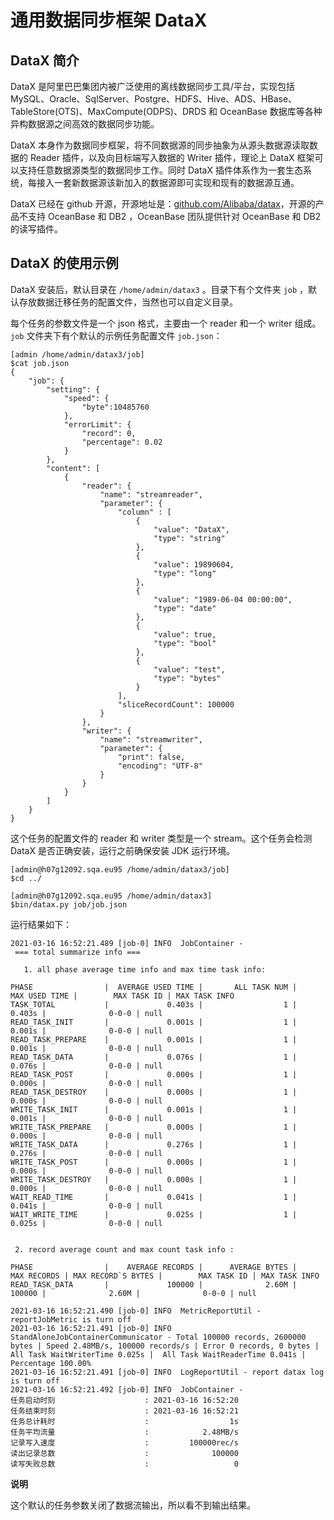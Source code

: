 通用数据同步框架 DataX 
===================================



DataX 简介 
-----------------

DataX 是阿里巴巴集团内被广泛使用的离线数据同步工具/平台，实现包括 MySQL、Oracle、SqlServer、Postgre、HDFS、Hive、ADS、HBase、TableStore(OTS)、MaxCompute(ODPS)、DRDS 和 OceanBase 数据库等各种异构数据源之间高效的数据同步功能。

DataX 本身作为数据同步框架，将不同数据源的同步抽象为从源头数据源读取数据的 Reader 插件，以及向目标端写入数据的 Writer 插件，理论上 DataX 框架可以支持任意数据源类型的数据同步工作。同时 DataX 插件体系作为一套生态系统，每接入一套新数据源该新加入的数据源即可实现和现有的数据源互通。

DataX 已经在 github 开源，开源地址是：[github.com/Alibaba/datax](http://github.com/Alibaba/datax)，开源的产品不支持 OceanBase 和 DB2 ，OceanBase 团队提供针对 OceanBase 和 DB2 的读写插件。

DataX 的使用示例 
--------------------

DataX 安装后，默认目录在 `/home/admin/datax3` 。目录下有个文件夹 `job` ，默认存放数据迁移任务的配置文件，当然也可以自定义目录。

每个任务的参数文件是一个 json 格式，主要由一个 reader 和一个 writer 组成。`job` 文件夹下有个默认的示例任务配置文件 `job.json`：

    [admin /home/admin/datax3/job]
    $cat job.json
    {
        "job": {
            "setting": {
                "speed": {
                    "byte":10485760
                },
                "errorLimit": {
                    "record": 0,
                    "percentage": 0.02
                }
            },
            "content": [
                {
                    "reader": {
                        "name": "streamreader",
                        "parameter": {
                            "column" : [
                                {
                                    "value": "DataX",
                                    "type": "string"
                                },
                                {
                                    "value": 19890604,
                                    "type": "long"
                                },
                                {
                                    "value": "1989-06-04 00:00:00",
                                    "type": "date"
                                },
                                {
                                    "value": true,
                                    "type": "bool"
                                },
                                {
                                    "value": "test",
                                    "type": "bytes"
                                }
                            ],
                            "sliceRecordCount": 100000
                        }
                    },
                    "writer": {
                        "name": "streamwriter",
                        "parameter": {
                            "print": false,
                            "encoding": "UTF-8"
                        }
                    }
                }
            ]
        }
    }



这个任务的配置文件的 reader 和 writer 类型是一个 stream。这个任务会检测 DataX 是否正确安装，运行之前确保安装 JDK 运行环境。

    [admin@h07g12092.sqa.eu95 /home/admin/datax3/job]
    $cd ../
    
    [admin@h07g12092.sqa.eu95 /home/admin/datax3]
    $bin/datax.py job/job.json



运行结果如下：

    2021-03-16 16:52:21.489 [job-0] INFO  JobContainer -
     === total summarize info ===
    
       1. all phase average time info and max time task info:
    
    PHASE                |  AVERAGE USED TIME |       ALL TASK NUM |      MAX USED TIME |        MAX TASK ID | MAX TASK INFO
    TASK_TOTAL           |             0.403s |                  1 |             0.403s |              0-0-0 | null
    READ_TASK_INIT       |             0.001s |                  1 |             0.001s |              0-0-0 | null
    READ_TASK_PREPARE    |             0.001s |                  1 |             0.001s |              0-0-0 | null
    READ_TASK_DATA       |             0.076s |                  1 |             0.076s |              0-0-0 | null
    READ_TASK_POST       |             0.000s |                  1 |             0.000s |              0-0-0 | null
    READ_TASK_DESTROY    |             0.000s |                  1 |             0.000s |              0-0-0 | null
    WRITE_TASK_INIT      |             0.001s |                  1 |             0.001s |              0-0-0 | null
    WRITE_TASK_PREPARE   |             0.000s |                  1 |             0.000s |              0-0-0 | null
    WRITE_TASK_DATA      |             0.276s |                  1 |             0.276s |              0-0-0 | null
    WRITE_TASK_POST      |             0.000s |                  1 |             0.000s |              0-0-0 | null
    WRITE_TASK_DESTROY   |             0.000s |                  1 |             0.000s |              0-0-0 | null
    WAIT_READ_TIME       |             0.041s |                  1 |             0.041s |              0-0-0 | null
    WAIT_WRITE_TIME      |             0.025s |                  1 |             0.025s |              0-0-0 | null
    
    
     2. record average count and max count task info :
    
    PHASE                |    AVERAGE RECORDS |      AVERAGE BYTES |        MAX RECORDS | MAX RECORD`S BYTES |        MAX TASK ID | MAX TASK INFO
    READ_TASK_DATA       |             100000 |              2.60M |             100000 |              2.60M |              0-0-0 | null
    
    2021-03-16 16:52:21.490 [job-0] INFO  MetricReportUtil - reportJobMetric is turn off
    2021-03-16 16:52:21.491 [job-0] INFO  StandAloneJobContainerCommunicator - Total 100000 records, 2600000 bytes | Speed 2.48MB/s, 100000 records/s | Error 0 records, 0 bytes |  All Task WaitWriterTime 0.025s |  All Task WaitReaderTime 0.041s | Percentage 100.00%
    2021-03-16 16:52:21.491 [job-0] INFO  LogReportUtil - report datax log is turn off
    2021-03-16 16:52:21.492 [job-0] INFO  JobContainer -
    任务启动时刻                    : 2021-03-16 16:52:20
    任务结束时刻                    : 2021-03-16 16:52:21
    任务总计耗时                    :                  1s
    任务平均流量                    :            2.48MB/s
    记录写入速度                    :         100000rec/s
    读出记录总数                    :              100000
    读写失败总数                    :                   0




**说明**



这个默认的任务参数关闭了数据流输出，所以看不到输出结果。

